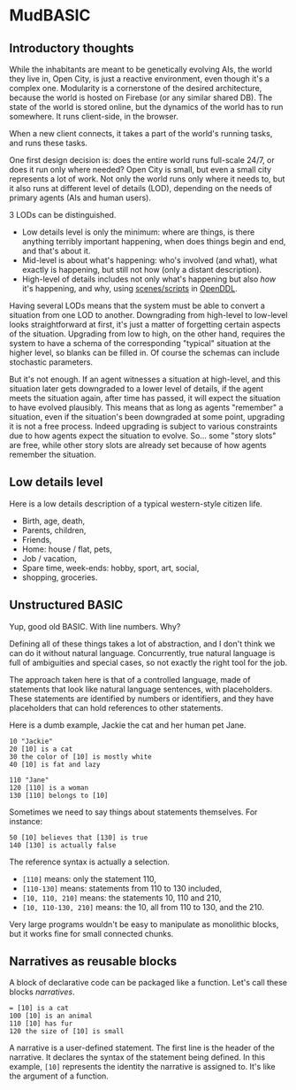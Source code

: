 # MudBASIC

## Introductory thoughts

While the inhabitants are meant to be genetically evolving AIs, the world they live in, Open City, is just a reactive environment, even though it's a complex one. Modularity is a cornerstone of the desired architecture, because the world is hosted on Firebase (or any similar shared DB). The state of the world is stored online, but the dynamics of the world has to run somewhere. It runs client-side, in the browser.

When a new client connects, it takes a part of the world's running tasks, and runs these tasks.

One first design decision is: does the entire world runs full-scale 24/7, or does it run only where needed? Open City is small, but even a small city represents a lot of work. Not only the world runs only where it needs to, but it also runs at different level of details (LOD), depending on the needs of primary agents (AIs and human users).

3 LODs can be distinguished.

- Low details level is only the minimum: where are things, is there anything terribly important happening, when does things begin and end, and that's about it.
- Mid-level is about what's happening: who's involved (and what), what exactly is happening, but still not how (only a distant description).
- High-level of details includes not only what's happening but also _how_ it's happening, and why, using [scenes/scripts](https://tinycog.sourceforge.net/wiki/Scene_Based_Reasoning) in [OpenDDL](http://openddl.org/).

Having several LODs means that the system must be able to convert a situation from one LOD to another. Downgrading from high-level to low-level looks straightforward at first, it's just a matter of forgetting certain aspects of the situation. Upgrading from low to high, on the other hand, requires the system to have a schema of the corresponding "typical" situation at the higher level, so blanks can be filled in. Of course the schemas can include stochastic parameters.

But it's not enough. If an agent witnesses a situation at high-level, and this situation later gets downgraded to a lower level of details, if the agent meets the situation again, after time has passed, it will expect the situation to have evolved plausibly. This means that as long as agents "remember" a situation, even if the situation's been downgraded at some point, upgrading it is not a free process. Indeed upgrading is subject to various constraints due to how agents expect the situation to evolve. So... some "story slots" are free, while other story slots are already set because of how agents remember the situation.

## Low details level

Here is a low details description of a typical western-style citizen life.

- Birth, age, death,
- Parents, children,
- Friends,
- Home: house / flat, pets,
- Job / vacation,
- Spare time, week-ends: hobby, sport, art, social,
- shopping, groceries.

## Unstructured BASIC

Yup, good old BASIC. With line numbers. Why?

Defining all of these things takes a lot of abstraction, and I don't think we can do it without natural language. Concurrently, true natural language is full of ambiguities and special cases, so not exactly the right tool for the job.

The approach taken here is that of a controlled language, made of statements that look like natural language sentences, with placeholders. These statements are identified by numbers or identifiers, and they have placeholders that can hold references to other statements.

Here is a dumb example, Jackie the cat and her human pet Jane.

```
10 "Jackie"
20 [10] is a cat
30 the color of [10] is mostly white
40 [10] is fat and lazy

110 "Jane"
120 [110] is a woman
130 [110] belongs to [10]
```

Sometimes we need to say things about statements themselves. For instance:

```
50 [10] believes that [130] is true
140 [130] is actually false
```

The reference syntax is actually a selection.

- `[110]` means: only the statement 110,
- `[110-130]` means: statements from 110 to 130 included,
- `[10, 110, 210]` means: the statements 10, 110 and 210,
- `[10, 110-130, 210]` means: the 10, all from 110 to 130, and the 210.

Very large programs wouldn't be easy to manipulate as monolithic blocks, but it works fine for small connected chunks.

## Narratives as reusable blocks

A block of declarative code can be packaged like a function. Let's call these blocks _narratives_.

```
= [10] is a cat
100 [10] is an animal
110 [10] has fur
120 the size of [10] is small
```

A narrative is a user-defined statement. The first line is the header of the narrative. It declares the syntax of the statement being defined. In this example, `[10]` represents the identity the narrative is assigned to. It's like the argument of a function.





